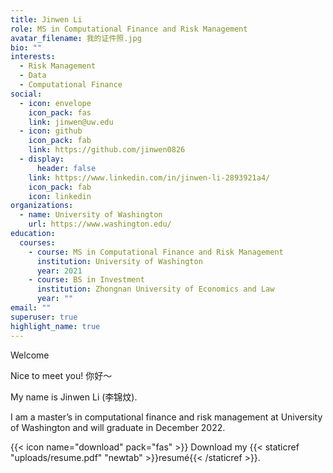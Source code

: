 ```yaml
---
title: Jinwen Li
role: MS in Computational Finance and Risk Management
avatar_filename: 我的证件照.jpg
bio: ""
interests:
  - Risk Management
  - Data
  - Computational Finance
social:
  - icon: envelope
    icon_pack: fas
    link: jinwen@uw.edu
  - icon: github
    icon_pack: fab
    link: https://github.com/jinwen0826
  - display:
      header: false
    link: https://www.linkedin.com/in/jinwen-li-2893921a4/
    icon_pack: fab
    icon: linkedin
organizations:
  - name: University of Washington
    url: https://www.washington.edu/
education:
  courses:
    - course: MS in Computational Finance and Risk Management
      institution: University of Washington
      year: 2021
    - course: BS in Investment
      institution: Zhongnan University of Economics and Law
      year: ""
email: ""
superuser: true
highlight_name: true
---
```

Welcome

Nice to meet you! 你好～

My name is Jinwen Li (李锦炆).

I am a master’s in computational finance and risk management at University of Washington and will graduate in December 2022.

{{< icon name="download" pack="fas" >}} Download my {{< staticref "uploads/resume.pdf" "newtab" >}}resumé{{< /staticref >}}.